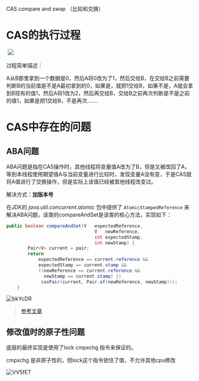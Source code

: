 CAS compare and swap （比较和交换）



# CAS的执行过程  

​    ![](https://xuemingde.com/pages/image/others/Foqp87.png)



过程简单描述：

A从B那里拿到一个数据是0，然后A将0改为了1，然后交给B，在交给B之前需要判断B的当前值是不是A最初拿到的0，如果是，就把1交给B，如果不是，A就会拿到B现有的值1，然后A将1改为2，然后再交给B，交给B之前再次判断是不是之前的值1，如果是把1交给B，不是再次…….



# CAS中存在的问题  

## ABA问题    

ABA问题是指在CAS操作时，其他线程将变量值A改为了B，但是又被改回了A，等到本线程使用期望值A与当前变量进行比较时，发现变量A没有变，于是CAS就将A值进行了交换操作，但是实际上该值已经被其他线程改变过。

解决方式：**加版本号** 

在JDK的 *java.util.concurrent.atomic* 包中提供了 `AtomicStampedReference` 来解决ABA问题，该类的compareAndSet是该类的核心方法，实现如下：

```java
public boolean compareAndSet(V   expectedReference,
                                 V   newReference,
                                 int expectedStamp,
                                 int newStamp) {
        Pair<V> current = pair;
        return
            expectedReference == current.reference &&
            expectedStamp == current.stamp &&
            ((newReference == current.reference &&
              newStamp == current.stamp) ||
             casPair(current, Pair.of(newReference, newStamp)));
    }
```

![bkYcDR](https://xuemingde.com/pages/image/others/bkYcDR.png)

> [参考文章](https://elsef.com/2020/03/08/%E5%A6%82%E4%BD%95%E7%90%86%E8%A7%A3ABA%E9%97%AE%E9%A2%98/)



## 修改值时的原子性问题  

底层的最终实现是使用了lock cmpxchg 指令来保证的。

cmpxchg 是非原子性的，但lock这个指令锁住了值，不允许其他cpu修改

 ![VV5fET](https://xuemingde.com/pages/image/others/VV5fET.png)





